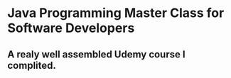# Java Programming Master Class for Software Developers
## A realy well assembled Udemy course I complited. 
